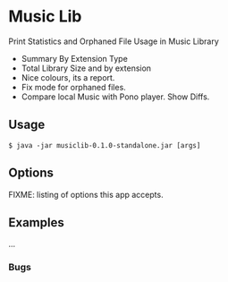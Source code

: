 # Music Lib

Print Statistics and Orphaned File Usage in Music Library

 - Summary By Extension Type
 - Total Library Size and by extension
 - Nice colours, its a report.
 - Fix mode for orphaned files.
 - Compare local Music with Pono player. Show Diffs.
 
## Usage

    $ java -jar musiclib-0.1.0-standalone.jar [args]

## Options

FIXME: listing of options this app accepts.

## Examples

...

### Bugs
